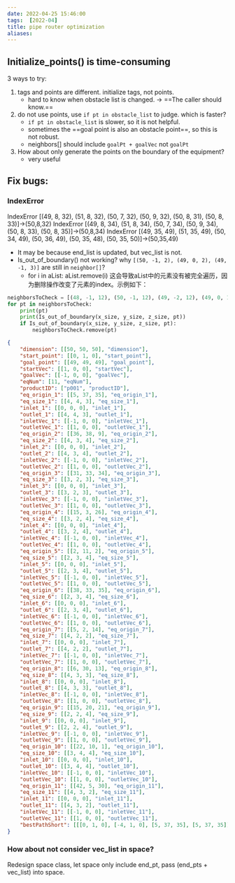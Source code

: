 ```yaml
---
date: 2022-04-25 15:46:00
tags:  [2022-04]
title: pipe router optimization
aliases: 
---
```



## Initialize_points() is time-consuming
3 ways to try:
1. tags and points are different. initialize tags, not points.
    - hard to know when obstacle list is changed. -> ==The caller should know.==
2. do not use points, use `if pt in obstacle_list` to judge. which is faster?
    - `if pt in obstacle_list` is slower, so it is not helpful.
    - sometimes the ==goal point is also an obstacle point==, so this is not robust.
    - neighbors[] should include `goalPt + goalVec` not `goalPt`
3. How about only generate the points on the boundary of the equipment?
    - very useful

## Fix bugs:
### IndexError
IndexError [(49, 8, 32), (51, 8, 32), (50, 7, 32), (50, 9, 32), (50, 8, 31), (50, 8, 33)]->(50,8,32)
IndexError [(49, 8, 34), (51, 8, 34), (50, 7, 34), (50, 9, 34), (50, 8, 33), (50, 8, 35)]->(50,8,34)
IndexError [(49, 35, 49), (51, 35, 49), (50, 34, 49), (50, 36, 49), (50, 35, 48), (50, 35, 50)]->(50,35,49)

- It may be because end_list is updated, but vec_list is not.
- Is_out_of_boundary() not working? why `[(50, -1, 2), (49, 0, 2), (49, -1, 3)]` are still in `neighbor[]`?
    - for i in aList: aList.remove(i) 这会导致aList中的元素没有被完全遍历，因为删除操作改变了元素的index。示例如下：
```python
neighborsToCheck = [(48, -1, 12), (50, -1, 12), (49, -2, 12), (49, 0, 12), (49, -1, 11), (49, -1, 13)]
for pt in neighborsToCheck:
    print(pt)
    print(Is_out_of_boundary(x_size, y_size, z_size, pt))
    if Is_out_of_boundary(x_size, y_size, z_size, pt):
        neighborsToCheck.remove(pt)
```

```json
{
    "dimension": [[50, 50, 50], "dimension"],
    "start_point": [[0, 1, 0], "start_point"],
    "goal_point": [[49, 49, 49], "goal_point"],
    "startVec": [[1, 0, 0], "startVec"],
    "goalVec": [[-1, 0, 0], "goalVec"],
    "eqNum": [11, "eqNum"],
    "productID": ["p001", "productID"],
    "eq_origin_1": [[5, 37, 35], "eq_origin_1"],
    "eq_size_1": [[4, 4, 3], "eq_size_1"],
    "inlet_1": [[0, 0, 0], "inlet_1"],
    "outlet_1": [[4, 4, 3], "outlet_1"],
    "inletVec_1": [[-1, 0, 0], "inletVec_1"],
    "outletVec_1": [[1, 0, 0], "outletVec_1"],
    "eq_origin_2": [[36, 38, 9], "eq_origin_2"],
    "eq_size_2": [[4, 3, 4], "eq_size_2"],
    "inlet_2": [[0, 0, 0], "inlet_2"],
    "outlet_2": [[4, 3, 4], "outlet_2"],
    "inletVec_2": [[-1, 0, 0], "inletVec_2"],
    "outletVec_2": [[1, 0, 0], "outletVec_2"],
    "eq_origin_3": [[31, 33, 34], "eq_origin_3"],
    "eq_size_3": [[3, 2, 3], "eq_size_3"],
    "inlet_3": [[0, 0, 0], "inlet_3"],
    "outlet_3": [[3, 2, 3], "outlet_3"],
    "inletVec_3": [[-1, 0, 0], "inletVec_3"],
    "outletVec_3": [[1, 0, 0], "outletVec_3"],
    "eq_origin_4": [[15, 3, 26], "eq_origin_4"],
    "eq_size_4": [[3, 2, 4], "eq_size_4"],
    "inlet_4": [[0, 0, 0], "inlet_4"],
    "outlet_4": [[3, 2, 4], "outlet_4"],
    "inletVec_4": [[-1, 0, 0], "inletVec_4"],
    "outletVec_4": [[1, 0, 0], "outletVec_4"],
    "eq_origin_5": [[2, 11, 2], "eq_origin_5"],
    "eq_size_5": [[2, 3, 4], "eq_size_5"],
    "inlet_5": [[0, 0, 0], "inlet_5"],
    "outlet_5": [[2, 3, 4], "outlet_5"],
    "inletVec_5": [[-1, 0, 0], "inletVec_5"],
    "outletVec_5": [[1, 0, 0], "outletVec_5"],
    "eq_origin_6": [[38, 33, 35], "eq_origin_6"],
    "eq_size_6": [[2, 3, 4], "eq_size_6"],
    "inlet_6": [[0, 0, 0], "inlet_6"],
    "outlet_6": [[2, 3, 4], "outlet_6"],
    "inletVec_6": [[-1, 0, 0], "inletVec_6"],
    "outletVec_6": [[1, 0, 0], "outletVec_6"],
    "eq_origin_7": [[5, 2, 14], "eq_origin_7"],
    "eq_size_7": [[4, 2, 2], "eq_size_7"],
    "inlet_7": [[0, 0, 0], "inlet_7"],
    "outlet_7": [[4, 2, 2], "outlet_7"],
    "inletVec_7": [[-1, 0, 0], "inletVec_7"],
    "outletVec_7": [[1, 0, 0], "outletVec_7"],
    "eq_origin_8": [[6, 30, 13], "eq_origin_8"],
    "eq_size_8": [[4, 3, 3], "eq_size_8"],
    "inlet_8": [[0, 0, 0], "inlet_8"],
    "outlet_8": [[4, 3, 3], "outlet_8"],
    "inletVec_8": [[-1, 0, 0], "inletVec_8"],
    "outletVec_8": [[1, 0, 0], "outletVec_8"],
    "eq_origin_9": [[15, 20, 21], "eq_origin_9"],
    "eq_size_9": [[2, 2, 4], "eq_size_9"],
    "inlet_9": [[0, 0, 0], "inlet_9"],
    "outlet_9": [[2, 2, 4], "outlet_9"],
    "inletVec_9": [[-1, 0, 0], "inletVec_9"],
    "outletVec_9": [[1, 0, 0], "outletVec_9"],
    "eq_origin_10": [[22, 10, 1], "eq_origin_10"],
    "eq_size_10": [[3, 4, 4], "eq_size_10"],
    "inlet_10": [[0, 0, 0], "inlet_10"],
    "outlet_10": [[3, 4, 4], "outlet_10"],
    "inletVec_10": [[-1, 0, 0], "inletVec_10"],
    "outletVec_10": [[1, 0, 0], "outletVec_10"],
    "eq_origin_11": [[42, 5, 30], "eq_origin_11"],
    "eq_size_11": [[4, 3, 2], "eq_size_11"],
    "inlet_11": [[0, 0, 0], "inlet_11"],
    "outlet_11": [[4, 3, 2], "outlet_11"],
    "inletVec_11": [[-1, 0, 0], "inletVec_11"],
    "outletVec_11": [[1, 0, 0], "outletVec_11"],
    "bestPathShort": [[[0, 1, 0], [-4, 1, 0], [5, 37, 35], [5, 37, 35]], [[9, 41, 38], [13, 41, 38], [13, 41, 9], [13, 38, 9], [36, 38, 9]], [[40, 41, 13], [41, 41, 13], [41, 41, 34], [30, 41, 34], [30, 33, 34], [31, 33, 34]], [[34, 35, 37], [35, 35, 37], [35, 32, 37], [13, 32, 37], [13, 3, 37], [13, 3, 26], [15, 3, 26]], [[18, 5, 30], [20, 5, 30], [20, 5, 2], [2, 5, 2], [2, 11, 2]], [[4, 14, 6], [5, 14, 6], [5, 14, 35], [37, 14, 35], [37, 33, 35], [38, 33, 35]], [[40, 36, 39], [41, 36, 39], [41, 32, 39], [4, 32, 39], [4, 2, 39], [4, 2, 14], [5, 2, 14]], [[9, 4, 16], [10, 4, 16], [10, 17, 16], [7, 17, 16], [7, 17, 13], [6, 17, 13], [6, 30, 13]], [[10, 33, 16], [14, 33, 16], [14, 20, 16], [14, 20, 21], [15, 20, 21]], [[17, 22, 25], [18, 22, 25], [18, 22, 1], [18, 10, 1], [22, 10, 1]], [[25, 14, 5], [26, 14, 5], [26, 14, 30], [41, 14, 30], [41, 5, 30], [42, 5, 30]], [[46, 8, 32], [47, 8, 32], [47, 8, 49], [47, 49, 49], [49, 49, 49]]]
}
```

### How about not consider vec_list in space?
Redesign space class, let space only include end_pt, pass (end_pts + vec_list) into space.
